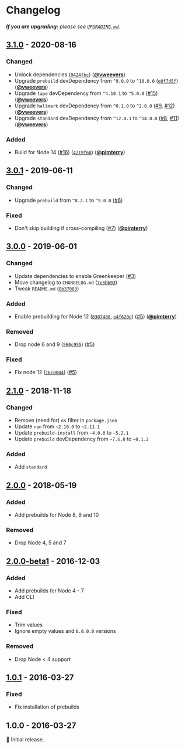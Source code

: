 # Changelog

_**If you are upgrading:** please see [`UPGRADING.md`](UPGRADING.md)._

## [3.1.0] - 2020-08-16

### Changed

- Unlock dependencies ([`0424fbc`](https://github.com/vweevers/win-version-info/commit/0424fbc)) ([**@vweevers**](https://github.com/vweevers))
- Upgrade `prebuild` devDependency from `^9.0.0` to `^10.0.0` ([`e0f7d5f`](https://github.com/vweevers/win-version-info/commit/e0f7d5f)) ([**@vweevers**](https://github.com/vweevers))
- Upgrade `tape` devDependency from `^4.10.1` to `^5.0.0` ([#15](https://github.com/vweevers/win-version-info/issues/15)) ([**@vweevers**](https://github.com/vweevers))
- Upgrade `hallmark` devDependency from `^0.1.0` to `^2.0.0` ([#9](https://github.com/vweevers/win-version-info/issues/9), [#12](https://github.com/vweevers/win-version-info/issues/12)) ([**@vweevers**](https://github.com/vweevers))
- Upgrade `standard` devDependency from `^12.0.1` to `^14.0.0` ([#8](https://github.com/vweevers/win-version-info/issues/8), [#11](https://github.com/vweevers/win-version-info/issues/11)) ([**@vweevers**](https://github.com/vweevers))

### Added

- Build for Node 14 ([#16](https://github.com/vweevers/win-version-info/issues/16)) ([`4219f68`](https://github.com/vweevers/win-version-info/commit/4219f68)) ([**@pimterry**](https://github.com/pimterry))

## [3.0.1] - 2019-06-11

### Changed

- Upgrade `prebuild` from `^8.2.1` to `^9.0.0` ([#6](https://github.com/vweevers/win-version-info/issues/6))

### Fixed

- Don't skip building if cross-compiling ([#7](https://github.com/vweevers/win-version-info/issues/7)) ([**@pimterry**](https://github.com/pimterry))

## [3.0.0] - 2019-06-01

### Changed

- Update dependencies to enable Greenkeeper ([#3](https://github.com/vweevers/win-version-info/issues/3))
- Move changelog to `CHANGELOG.md` ([`7e3bb93`](https://github.com/vweevers/win-version-info/commit/7e3bb93))
- Tweak `README.md` ([`8b37083`](https://github.com/vweevers/win-version-info/commit/8b37083))

### Added

- Enable prebuilding for Node 12 ([`8307488`](https://github.com/vweevers/win-version-info/commit/8307488), [`e4f620e`](https://github.com/vweevers/win-version-info/commit/e4f620e)) ([#5](https://github.com/vweevers/win-version-info/issues/5)) ([**@pimterry**](https://github.com/pimterry))

### Removed

- Drop node 6 and 9 ([`560c955`](https://github.com/vweevers/win-version-info/commit/560c955)) ([#5](https://github.com/vweevers/win-version-info/issues/5))

### Fixed

- Fix node 12 ([`16c0004`](https://github.com/vweevers/win-version-info/commit/16c0004)) ([#5](https://github.com/vweevers/win-version-info/issues/5))

## [2.1.0] - 2018-11-18

### Changed

- Remove (need for) `os` filter in `package.json`
- Update `nan` from `~2.10.0` to `~2.11.1`
- Update `prebuild-install` from `~4.0.0` to `~5.2.1`
- Update `prebuild` devDependency from `~7.6.0` to `~8.1.2`

### Added

- Add `standard`

## [2.0.0] - 2018-05-19

### Added

- Add prebuilds for Node 8, 9 and 10

### Removed

- Drop Node 4, 5 and 7

## [2.0.0-beta1] - 2016-12-03

### Added

- Add prebuilds for Node 4 - 7
- Add CLI

### Fixed

- Trim values
- Ignore empty values and `0.0.0.0` versions

### Removed

- Drop Node &lt; 4 support

## [1.0.1] - 2016-03-27

### Fixed

- Fix installation of prebuilds

## 1.0.0 - 2016-03-27

:seedling: Initial release.

[3.1.0]: https://github.com/vweevers/win-version-info/compare/v3.0.1...v3.1.0

[3.0.1]: https://github.com/vweevers/win-version-info/compare/v3.0.0...v3.0.1

[3.0.0]: https://github.com/vweevers/win-version-info/compare/v2.1.0...v3.0.0

[2.1.0]: https://github.com/vweevers/win-version-info/compare/v2.0.0...v2.1.0

[2.0.0]: https://github.com/vweevers/win-version-info/compare/v2.0.0-beta1...v2.0.0

[2.0.0-beta1]: https://github.com/vweevers/win-version-info/compare/v1.0.1...v2.0.0-beta1

[1.0.1]: https://github.com/vweevers/win-version-info/compare/v1.0.0...v1.0.1
